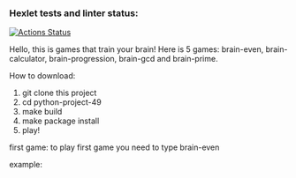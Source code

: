### Hexlet tests and linter status:
[![Actions Status](https://github.com/Ilia-Ivankov/python-project-49/actions/workflows/hexlet-check.yml/badge.svg)](https://github.com/Ilia-Ivankov/python-project-49/actions)

Hello, this is games that train your brain!
Here is 5 games: brain-even, brain-calculator, brain-progression, brain-gcd and brain-prime.

How to download:
1. git clone this project
2. cd python-project-49
3. make build
4. make package install
5. play!

first game:
to play first game you need to type brain-even

example:

<script src="https://asciinema.org/a/7YagtdxtfgKlF8p8atF3Pj2XB.js" id="asciicast-7YagtdxtfgKlF8p8atF3Pj2XB" async="true"></script>



